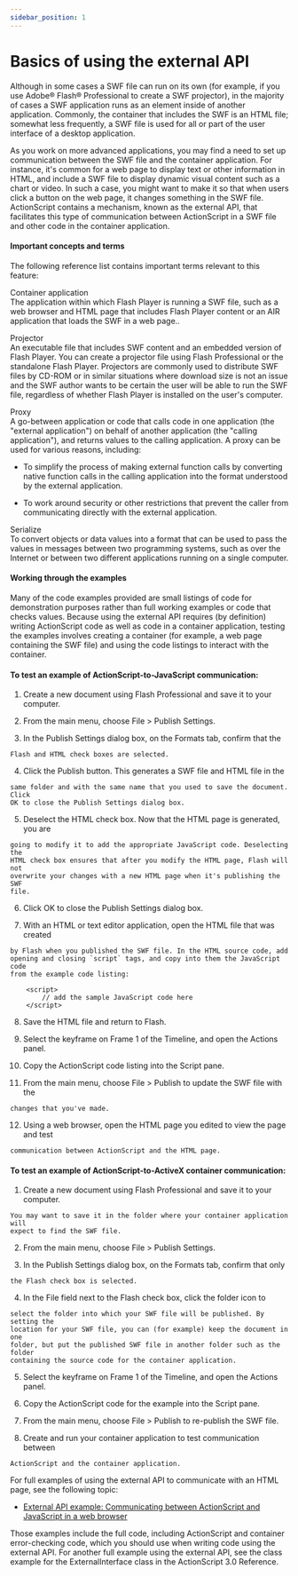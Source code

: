 ```yaml
---
sidebar_position: 1
---
```


# Basics of using the external API

Although in some cases a SWF file can run on its own (for example, if you use
Adobe® Flash® Professional to create a SWF projector), in the majority of cases
a SWF application runs as an element inside of another application. Commonly,
the container that includes the SWF is an HTML file; somewhat less frequently, a
SWF file is used for all or part of the user interface of a desktop application.

As you work on more advanced applications, you may find a need to set up
communication between the SWF file and the container application. For instance,
it's common for a web page to display text or other information in HTML, and
include a SWF file to display dynamic visual content such as a chart or video.
In such a case, you might want to make it so that when users click a button on
the web page, it changes something in the SWF file. ActionScript contains a
mechanism, known as the external API, that facilitates this type of
communication between ActionScript in a SWF file and other code in the container
application.

#### Important concepts and terms

The following reference list contains important terms relevant to this feature:

Container application  
The application within which Flash Player is running a SWF file, such as a web
browser and HTML page that includes Flash Player content or an AIR application
that loads the SWF in a web page..

Projector  
An executable file that includes SWF content and an embedded version of Flash
Player. You can create a projector file using Flash Professional or the
standalone Flash Player. Projectors are commonly used to distribute SWF files by
CD-ROM or in similar situations where download size is not an issue and the SWF
author wants to be certain the user will be able to run the SWF file, regardless
of whether Flash Player is installed on the user's computer.

Proxy  
A go-between application or code that calls code in one application (the
"external application") on behalf of another application (the "calling
application"), and returns values to the calling application. A proxy can be
used for various reasons, including:

- To simplify the process of making external function calls by converting native
  function calls in the calling application into the format understood by the
  external application.

- To work around security or other restrictions that prevent the caller from
  communicating directly with the external application.

Serialize  
To convert objects or data values into a format that can be used to pass the
values in messages between two programming systems, such as over the Internet or
between two different applications running on a single computer.

#### Working through the examples

Many of the code examples provided are small listings of code for demonstration
purposes rather than full working examples or code that checks values. Because
using the external API requires (by definition) writing ActionScript code as
well as code in a container application, testing the examples involves creating
a container (for example, a web page containing the SWF file) and using the code
listings to interact with the container.

#### To test an example of ActionScript-to-JavaScript communication:

1.  Create a new document using Flash Professional and save it to your computer.

2.  From the main menu, choose File \> Publish Settings.

3.  In the Publish Settings dialog box, on the Formats tab, confirm that the
```
Flash and HTML check boxes are selected.
```

4.  Click the Publish button. This generates a SWF file and HTML file in the
```
same folder and with the same name that you used to save the document. Click
OK to close the Publish Settings dialog box.
```

5.  Deselect the HTML check box. Now that the HTML page is generated, you are
```
going to modify it to add the appropriate JavaScript code. Deselecting the
HTML check box ensures that after you modify the HTML page, Flash will not
overwrite your changes with a new HTML page when it's publishing the SWF
file.
```

6.  Click OK to close the Publish Settings dialog box.

7.  With an HTML or text editor application, open the HTML file that was created
```
by Flash when you published the SWF file. In the HTML source code, add
opening and closing `script` tags, and copy into them the JavaScript code
from the example code listing:
```

        <script>
        	// add the sample JavaScript code here
        </script>

8.  Save the HTML file and return to Flash.

9.  Select the keyframe on Frame 1 of the Timeline, and open the Actions panel.

10. Copy the ActionScript code listing into the Script pane.

11. From the main menu, choose File \> Publish to update the SWF file with the
```
changes that you've made.
```

12. Using a web browser, open the HTML page you edited to view the page and test
```
communication between ActionScript and the HTML page.
```

#### To test an example of ActionScript-to-ActiveX container communication:

1.  Create a new document using Flash Professional and save it to your computer.
```
You may want to save it in the folder where your container application will
expect to find the SWF file.
```

2.  From the main menu, choose File \> Publish Settings.

3.  In the Publish Settings dialog box, on the Formats tab, confirm that only
```
the Flash check box is selected.
```

4.  In the File field next to the Flash check box, click the folder icon to
```
select the folder into which your SWF file will be published. By setting the
location for your SWF file, you can (for example) keep the document in one
folder, but put the published SWF file in another folder such as the folder
containing the source code for the container application.
```

5.  Select the keyframe on Frame 1 of the Timeline, and open the Actions panel.

6.  Copy the ActionScript code for the example into the Script pane.

7.  From the main menu, choose File \> Publish to re-publish the SWF file.

8.  Create and run your container application to test communication between
```
ActionScript and the container application.
```

For full examples of using the external API to communicate with an HTML page,
see the following topic:

- [External API example: Communicating between ActionScript and JavaScript in a web browser](./external-api-example-communicating-between-actionscript-and-javascript-in-a-web-browser.md)

Those examples include the full code, including ActionScript and container
error-checking code, which you should use when writing code using the external
API. For another full example using the external API, see the class example for
the ExternalInterface class in the ActionScript 3.0 Reference.

